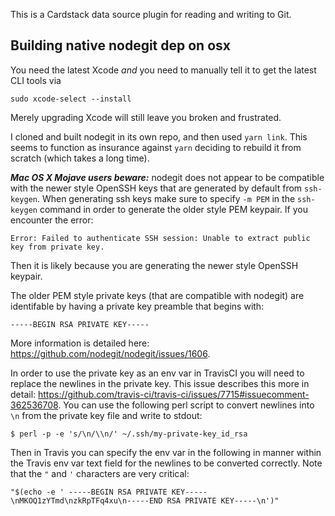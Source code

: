 This is a Cardstack data source plugin for reading and writing to Git.

Building native nodegit dep on osx
--------------------------------

You need the latest Xcode *and* you need to manually tell it to get the latest CLI tools via

    sudo xcode-select --install
    
Merely upgrading Xcode will still leave you broken and frustrated.

I cloned and built nodegit in its own repo, and then used `yarn link`. This seems to function as insurance against `yarn` deciding to rebuild it from scratch (which takes a long time).

___Mac OS X Mojave users beware:___ nodegit does not appear to be compatible with the newer style OpenSSH keys that are generated by default from `ssh-keygen`. When generating ssh keys make sure to specify `-m PEM` in the `ssh-keygen` command in order to generate the older style PEM keypair. If you encounter the error: 
```
Error: Failed to authenticate SSH session: Unable to extract public key from private key.
```
Then it is likely because you are generating the newer style OpenSSH keypair.

The older PEM style private keys (that are compatible with nodegit) are identifable by having a private key preamble that begins with:
```
-----BEGIN RSA PRIVATE KEY-----
```
More information is detailed here: https://github.com/nodegit/nodegit/issues/1606.

In order to use the private key as an env var in TravisCI you will need to replace the newlines in the private key. This issue describes this more in detail: https://github.com/travis-ci/travis-ci/issues/7715#issuecomment-362536708. You can use the following perl script to convert newlines into `\n` from the private key file and write to stdout:

```
$ perl -p -e 's/\n/\\n/' ~/.ssh/my-private-key_id_rsa
```

Then in Travis you can specify the env var in the following in manner within the Travis env var text field for the newlines to be converted correctly. Note that the `"` and `'` characters are very critical:
```
"$(echo -e ' -----BEGIN RSA PRIVATE KEY-----\nMKOQ1zYTmd\nzkRpTFq4xu\n-----END RSA PRIVATE KEY-----\n')"
```
